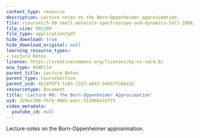```yaml
---
content_type: resource
description: Lecture notes on the Born-Oppenheimer approximation.
file: /courses/5-80-small-molecule-spectroscopy-and-dynamics-fall-2008/324ac306fb7640d1eacc5139b6a7d771_08_580ln_576.pdf
file_size: 991309
file_type: application/pdf
hide_download: true
hide_download_original: null
learning_resource_types:
- Lecture Notes
license: https://creativecommons.org/licenses/by-nc-sa/4.0/
ocw_type: OCWFile
parent_title: Lecture Notes
parent_type: CourseSection
parent_uid: 45cbf973-fa83-2323-e04f-344577c66e15
resourcetype: Document
title: 'Lecture #8: The Born-Oppenheimer Approximation'
uid: 324ac306-fb76-40d1-eacc-5139b6a7d771
video_metadata:
  youtube_id: null
---
```

Lecture notes on the Born-Oppenheimer approximation.